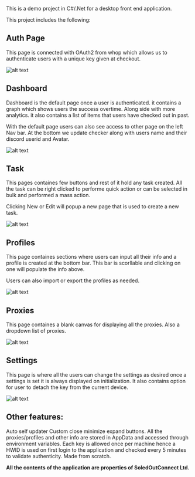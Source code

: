 This is a demo project in C#/.Net for a desktop front end application.

This project includes the following:

## **Auth Page**

This page is connected with OAuth2 from whop which allows us to authenticate users with a unique key given at checkout.

![alt text](https://media.discordapp.net/attachments/997170800467644480/1130417394553213019/Auth.JPG)

## **Dashboard**

Dashboard is the default page once a user is authenticated. it contains a graph which shows users the success overtime. Along side with more analytics.
it also contains a list of items that users have checked out in past.

With the default page users can also see access to other page on the left Nav bar. At the bottom we update checker along with users name and their discord userid and Avatar.

![alt text](https://media.discordapp.net/attachments/997170800467644480/1130417394796462130/Dash.JPG?width=810&height=417)

## **Task**

This pages containes few buttons and rest of it hold any task created. All the task can be right clicked to performe quick action or can be selected in bulk and performed a mass action.

Clicking New or Edit will popup a new page that is used to create a new task.

![alt text](https://media.discordapp.net/attachments/997170800467644480/1130417396205768724/Task.JPG?width=810&height=416)

## **Profiles**

This page containes sections where users can input all their info and a profile is created at the bottom bar. This bar is scorllable and clicking on one will populate the info above.

Users can also import or export the profiles as needed.

![alt text](https://media.discordapp.net/attachments/997170800467644480/1130417395039744030/Profile.JPG?width=810&height=417)

## **Proxies**

This page containes a blank canvas for displaying all the proxies. Also a dropdown list of proxies.

![alt text](https://media.discordapp.net/attachments/997170800467644480/1130417395454988409/Proxies.JPG?width=810&height=417)

## **Settings**

This page is where all the users can change the settings as desired once a settings is set it is always displayed on initialization. It also contains option for user to detach the key from the current device.

![alt text](https://media.discordapp.net/attachments/997170800467644480/1130417395752775690/settings.JPG?width=810&height=417)

## **Other features:**

Auto self updater
Custom close minimize expand buttons.
All the proxies/profiles and other info are stored in AppData and accessed through environment variables.
Each key is allowed once per machine hence a HWID is used on first login to the application and checked every 5 minutes to validate authenticity.
Made from scratch.

**All the contents of the application are properties of SoledOutConnect Ltd.**
